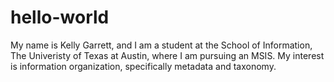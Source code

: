 # hello-world

My name is Kelly Garrett, and I am a student at the School of Information, The Univeristy of Texas at Austin, where I am pursuing an MSIS. My interest is information organization, specifically metadata and taxonomy.
